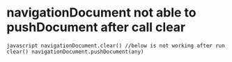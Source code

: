 # navigationDocument not able to pushDocument after call clear

`javascript
navigationDocument.clear()
//below is not working after run clear()
navigationDocument.pushDocument(any)
`

